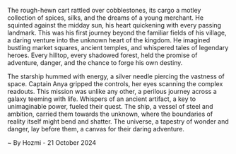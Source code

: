 
The rough-hewn cart rattled over cobblestones, its cargo a motley collection of spices, silks, and the dreams of a young merchant. He squinted against the midday sun, his heart quickening with every passing landmark. This was his first journey beyond the familiar fields of his village, a daring venture into the unknown heart of the kingdom. He imagined bustling market squares, ancient temples, and whispered tales of legendary heroes. Every hilltop, every shadowed forest, held the promise of adventure, danger, and the chance to forge his own destiny.

The starship hummed with energy, a silver needle piercing the vastness of space. Captain Anya gripped the controls, her eyes scanning the complex readouts. This mission was unlike any other, a perilous journey across a galaxy teeming with life. Whispers of an ancient artifact, a key to unimaginable power, fueled their quest. The ship, a vessel of steel and ambition, carried them towards the unknown, where the boundaries of reality itself might bend and shatter. The universe, a tapestry of wonder and danger, lay before them, a canvas for their daring adventure. 

~ By Hozmi - 21 October 2024
